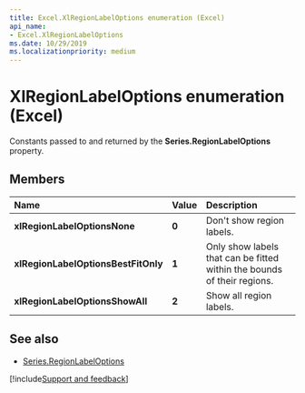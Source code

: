 ```yaml
---
title: Excel.XlRegionLabelOptions enumeration (Excel)
api_name:
- Excel.XlRegionLabelOptions
ms.date: 10/29/2019
ms.localizationpriority: medium
---
```


# XlRegionLabelOptions enumeration (Excel)

Constants passed to and returned by the **Series.RegionLabelOptions** property.

## Members

|Name|Value|Description|
|:-----|:-----|:-----|
| **xlRegionLabelOptionsNone**| **0**| Don't show region labels.
| **xlRegionLabelOptionsBestFitOnly**| **1**| Only show labels that can be fitted within the bounds of their regions.
| **xlRegionLabelOptionsShowAll**| **2**| Show all region labels.
## See also

- [Series.RegionLabelOptions](Excel.Series.RegionLabelOptions.md)

[!include[Support and feedback](~/includes/feedback-boilerplate.md)]